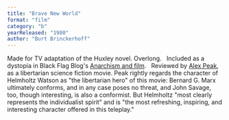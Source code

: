 ```yaml
---
title: "Brave New World"
format: "film"
category: "b"
yearReleased: "1980"
author: "Burt Brinckerhoff"
---
```

Made for TV adaptation of the Huxley novel. Overlong.
 
Included as a dystopia in Black Flag Blog's <a href="https://translate.google.com/translate?hl=en&sl=da&tl=en&u=https://sortefane.wordpress.com/r/anarkisme-og-film/">Anarchism and film</a>.
 
Reviewed by <a href="http://alexpeak.com/art/films/bnw1980/">Alex Peak</a>, as a libertarian  science fiction movie. Peak rightly regards the character of Helmholtz Watson as  "the libertarian hero" of this movie: Bernard G. Marx ultimately conforms, and  in any case poses no threat, and John Savage, too, though interesting, is also a  conformist. But Helmholtz "most clearly represents the individualist spirit" and  is "the most refreshing, inspiring, and interesting character offered in this  teleplay."
